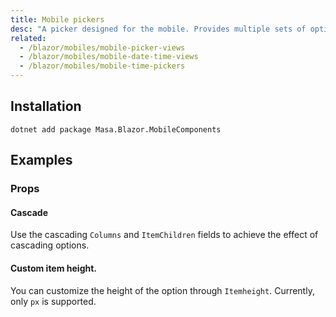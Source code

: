 ```yaml
---
title: Mobile pickers
desc: "A picker designed for the mobile. Provides multiple sets of options for users to choose, and supports single-column selection, multi-column selection and cascading selection."
related:
  - /blazor/mobiles/mobile-picker-views
  - /blazor/mobiles/mobile-date-time-views
  - /blazor/mobiles/mobile-time-pickers
---
```


## Installation

```shell
dotnet add package Masa.Blazor.MobileComponents
```

## Examples

### Props

#### Cascade

Use the cascading `Columns` and `ItemChildren` fields to achieve the effect of cascading options.

<app-alert type="warning" content="The data nesting depth of the cascade selection needs to be consistent, and if some of the options do not have sub
options, you can use an empty string for placeholder."></app-alert>

<masa-example file="Examples.mobiles.mobile_pickers.Cascade"></masa-example>

#### Custom item height.

You can customize the height of the option through `Itemheight`. Currently, only `px` is supported.

<masa-example file="Examples.mobiles.mobile_pickers.ItemHeight"></masa-example>


